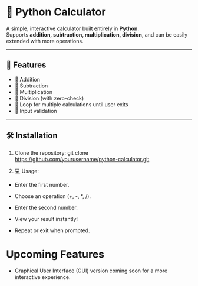 # 🧮 Python Calculator

A simple, interactive calculator built entirely in **Python**.  
Supports **addition, subtraction, multiplication, division**, and can be easily extended with more operations.

---

## 🚀 Features
- 📌 Addition
- 📌 Subtraction
- 📌 Multiplication
- 📌 Division (with zero-check)
- 📌 Loop for multiple calculations until user exits
- 📌 Input validation

---

## 🛠️ Installation
1. Clone the repository:
   git clone https://github.com/yourusername/python-calculator.git

2. 💻 Usage:
- Enter the first number.

- Choose an operation (+, -, *, /).

- Enter the second number.

- View your result instantly!

- Repeat or exit when prompted.

# Upcoming Features

- Graphical User Interface (GUI) version coming soon for a more interactive experience.